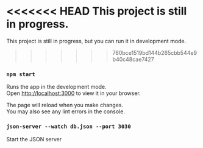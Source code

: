 <<<<<<< HEAD
This project is still in progress.
=======
This project is still in progress, but you can run it in development mode.
>>>>>>> 760bce1519bd144b265cbb544e9b40c48cae7427

### `npm start`

Runs the app in the development mode.\
Open [http://localhost:3000](http://localhost:3000) to view it in your browser.

The page will reload when you make changes.\
You may also see any lint errors in the console.

### `json-server --watch db.json --port 3030` 

Start the JSON server
